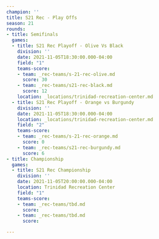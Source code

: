 ```yaml
---
champion: ''
title: S21 Rec - Play Offs
season: 21
rounds:
- title: Semifinals
  games:
  - title: S21 Rec Playoff - Olive Vs Black
    division: ''
    date: 2021-11-05T18:30:00.000-04:00
    field: "1"
    teams-score:
    - team: _rec-teams/s-21-rec-olive.md
      score: 30
    - team: _rec-teams/s21-rec-black.md
      score: 12
    location: _locations/trinidad-recreation-center.md
  - title: S21 Rec Playoff - Orange vs Burgundy
    division: ''
    date: 2021-11-05T18:30:00.000-04:00
    location: _locations/trinidad-recreation-center.md
    field: "2"
    teams-score:
    - team: _rec-teams/s-21-rec-orange.md
      score: 0
    - team: _rec-teams/s21-rec-burgundy.md
      score: 6
- title: Championship
  games:
  - title: S21 Rec Championship
    division: ''
    date: 2021-11-05T20:00:00.000-04:00
    location: Trinidad Recreation Center
    field: "1"
    teams-score:
    - team: _rec-teams/tbd.md
      score: 
    - team: _rec-teams/tbd.md
      score: 

---
```

